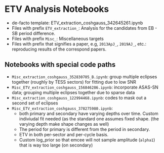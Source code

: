 # ETV Analysis Notebooks

- de-facto template: ETV_extraction_coshgauss_342645261.ipynb
- Files with prefix `ETV_extraction_`: Analysis for the candidates from EB - SB period difference.
- Files with prefix `Misc_`: Miscellaneous targets
- Files with prefix that signifies a paper, e.g, `2013ApJ_`, `2019AJ_`, etc.: reproducing results of the correspond papers.


## Notebooks with special code paths

- `Misc_extraction_coshgauss_352830705_B.ipynb`: group multiple eclipses together (roughly by TESS sectors) for fitting due to low SNR
- `Misc_ETV_extraction_coshgauss_156846286.ipynb`: incorporate ASAS-SN data; grouping multiple eclipses together due to sparse data
- `Misc_extraction_coshgauss_122994468.ipynb`: codes to mask out a second set of eclipses
- `Misc_ETV_extraction_coshgauss_378275980.ipynb`:
  - both primary and secondary have varying depths over time. Custom indiviudal fit needed (as the standard one assumes fixed shape. (the varying depth make shape changes as well)
  - The period for primary is different from the period in secondary.
  - ETV in both per-sector and per-cycle basis.
  - Custom log_prior so that emcee will not sample amplitude (`alpha1`) that is way too large (on secondary)

